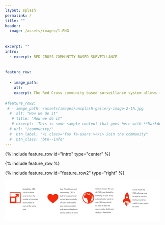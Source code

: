 ```yaml
---
layout: splash
permalink: /
title: ""
header:
  image: /assets/images/1.PNG
    
 
excerpt: ""
intro: 
  - excerpt: RED CROSS COMMUNITY BASED SURVEILLANCE
  
  
feature_row:

  - image_path: 
    alt: 
    excerpt: The Red Cross community based surveillance system allows for people to report on health risks in their communities. By monitoring real-time data, we can respond to an outbreak before it spins out of control, thereby saving lives.
    
#feature_row2:
 # - image_path: /assets/images/unsplash-gallery-image-2-th.jpg
  #  alt: "How we do it"
   # title: "How we do it"
   # excerpt: 'This is some sample content that goes here with **Markdown** formatting. Right aligned with' 
  # url: "/community/"
  #  btn_label: "<i class='fas fa-users'></i> Join the community"
  #  btn_class: "btn--info"
---
```


{% include feature_row id="intro" type="center" %}

{% include feature_row %}

{% include feature_row id="feature_row2" type="right" %}

<a href="/assets/images/Frontpageimage2.png"><img src="/assets/images/Frontpageimage2.png"></a>
  
 

